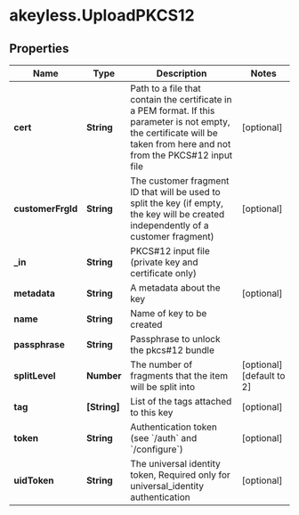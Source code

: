 # akeyless.UploadPKCS12

## Properties

Name | Type | Description | Notes
------------ | ------------- | ------------- | -------------
**cert** | **String** | Path to a file that contain the certificate in a PEM format. If this parameter is not empty, the certificate will be taken from here and not from the PKCS#12 input file | [optional] 
**customerFrgId** | **String** | The customer fragment ID that will be used to split the key (if empty, the key will be created independently of a customer fragment) | [optional] 
**_in** | **String** | PKCS#12 input file (private key and certificate only) | 
**metadata** | **String** | A metadata about the key | [optional] 
**name** | **String** | Name of key to be created | 
**passphrase** | **String** | Passphrase to unlock the pkcs#12 bundle | 
**splitLevel** | **Number** | The number of fragments that the item will be split into | [optional] [default to 2]
**tag** | **[String]** | List of the tags attached to this key | [optional] 
**token** | **String** | Authentication token (see &#x60;/auth&#x60; and &#x60;/configure&#x60;) | [optional] 
**uidToken** | **String** | The universal identity token, Required only for universal_identity authentication | [optional] 


